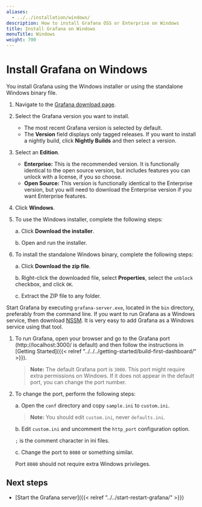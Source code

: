 ```yaml
---
aliases:
  - ../../installation/windows/
description: How to install Grafana OSS or Enterprise on Windows
title: Install Grafana on Windows
menuTitle: Windows
weight: 700
---
```


# Install Grafana on Windows

You install Grafana using the Windows installer or using the standalone Windows binary file.

1. Navigate to the [Grafana download page](https://grafana.com/grafana/download).
1. Select the Grafana version you want to install.
   - The most recent Grafana version is selected by default.
   - The **Version** field displays only tagged releases. If you want to install a nightly build, click **Nightly Builds** and then select a version.
1. Select an **Edition**.
   - **Enterprise:** This is the recommended version. It is functionally identical to the open source version, but includes features you can unlock with a license, if you so choose.
   - **Open Source:** This version is functionally identical to the Enterprise version, but you will need to download the Enterprise version if you want Enterprise features.
1. Click **Windows**.
1. To use the Windows installer, complete the following steps:

   a. Click **Download the installer**.

   b. Open and run the installer.

1. To install the standalone Windows binary, complete the following steps:

   a. Click **Download the zip file**.

   b. Right-click the downloaded file, select **Properties**, select the `unblock` checkbox, and click `OK`.

   c. Extract the ZIP file to any folder.

Start Grafana by executing `grafana-server.exe`, located in the `bin` directory, preferably from the command line. If you want to run Grafana as a Windows service, then download
[NSSM](https://nssm.cc/). It is very easy to add Grafana as a Windows service using that tool.

1. To run Grafana, open your browser and go to the Grafana port (http://localhost:3000/ is default) and then follow the instructions in [Getting Started]({{< relref "../../../getting-started/build-first-dashboard/" >}}).

   > **Note:** The default Grafana port is `3000`. This port might require extra permissions on Windows. If it does not appear in the default port, you can change the port number.

1. To change the port, perform the following steps:

   a. Open the `conf` directory and copy `sample.ini` to `custom.ini`.

   > **Note:** You should edit `custom.ini`, never `defaults.ini`.

   b. Edit `custom.ini` and uncomment the `http_port` configuration option.

   `;` is the comment character in ini files.

   c. Change the port to `8080` or something similar.

   Port `8080` should not require extra Windows privileges.

## Next steps

- [Start the Grafana server]({{< relref "../../start-restart-grafana/" >}})
